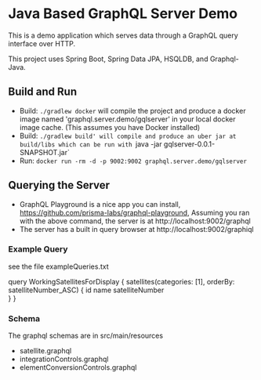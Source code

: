 # Java Based GraphQL Server Demo

This is a demo application which serves data through a GraphQL query interface over HTTP.

This project uses Spring Boot, Spring Data JPA, HSQLDB, and Graphql-Java. 

## Build and Run
- Build: `./gradlew docker` will compile the project and produce a docker image named 'graphql.server.demo/gqlserver' in your local docker image cache. (This assumes you have Docker installed)
- Build: `./gradlew build' will compile and produce an uber jar at build/libs which can be run with `java -jar gqlserver-0.0.1-SNAPSHOT.jar`
- Run: `docker run -rm -d -p 9002:9002 graphql.server.demo/gqlserver`

## Querying the Server
- GraphQL Playground is a nice app you can install, https://github.com/prisma-labs/graphql-playground, Assuming you ran with the above command, the server is at http://localhost:9002/graphql
- The server has a built in query browser at http://localhost:9002/graphiql

### Example Query
see the file exampleQueries.txt

query WorkingSatellitesForDisplay {
  satellites(categories: [1], orderBy: satelliteNumber_ASC) {
    id
    name
    satelliteNumber    
  }
}

### Schema
The graphql schemas are in src/main/resources   
- satellite.graphql
- integrationControls.graphql
- elementConversionControls.graphql

